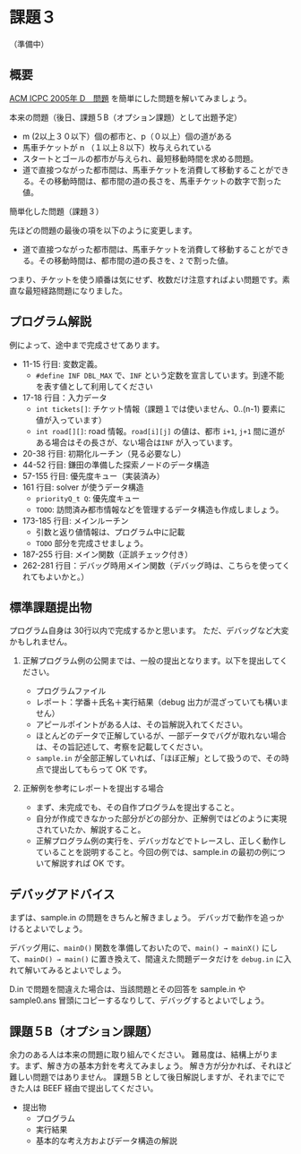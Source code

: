 
# 課題３

（準備中）

## 概要

[ACM ICPC 2005年 D　問題](https://icpc.iisf.or.jp/past-icpc/domestic2005/D/D_ja.html) を簡単にした問題を解いてみましょう。

本来の問題（後日、課題５B（オプション課題）として出題予定）

* m (2以上３０以下）個の都市と、p（０以上）個の道がある
* 馬車チケットが n （１以上８以下）枚与えられている
* スタートとゴールの都市が与えられ、最短移動時間を求める問題。
* 道で直接つながった都市間は、馬車チケットを消費して移動することができる。その移動時間は、都市間の道の長さを、馬車チケットの数字で割った値。

簡単化した問題（課題３）

先ほどの問題の最後の項を以下のように変更します。

* 道で直接つながった都市間は、馬車チケットを消費して移動することができる。その移動時間は、都市間の道の長さを、`2` で割った値。

つまり、チケットを使う順番は気にせず、枚数だけ注意すればよい問題です。素直な最短経路問題になりました。

## プログラム解説

例によって、途中まで完成させてあります。

* 11-15 行目: 変数定義。
  * `#define INF DBL_MAX` で、`INF` という定数を宣言しています。到達不能を表す値として利用してください
* 17-18 行目：入力データ
  * `int tickets[]`: チケット情報（課題１では使いません、0..(n-1) 要素に値が入っています）
  * `int road[][]`: road 情報。`road[i][j]` の値は、都市 `i+1`, `j+1` 間に道がある場合はその長さが、ない場合は`INF` が入っています。
* 20-38 行目: 初期化ルーチン（見る必要なし）
* 44-52 行目: 鎌田の準備した探索ノードのデータ構造
* 57-155 行目: 優先度キュー（実装済み） 
* 161 行目: solver が使うデータ構造
  * `priorityQ_t Q`: 優先度キュー
  * `TODO`: 訪問済み都市情報などを管理するデータ構造も作成しましょう。
* 173-185 行目: メインルーチン
  * 引数と返り値情報は、プログラム中に記載
  * `TODO` 部分を完成させましょう。
* 187-255 行目: メイン関数（正誤チェック付き）
* 262-281 行目：デバッグ時用メイン関数（デバッグ時は、こちらを使ってくれてもよいかと。）

## 標準課題提出物

プログラム自身は 30行以内で完成するかと思います。
ただ、デバッグなど大変かもしれません。

1. 正解プログラム例の公開までは、一般の提出となります。以下を提出してください。
    * プログラムファイル
    * レポート：学番＋氏名＋実行結果（debug 出力が混ざっていても構いません）
    * アピールポイントがある人は、その旨解説入れてください。
    * ほとんどのデータで正解しているが、一部データでバグが取れない場合は、その旨記述して、考察を記載してください。
    * `sample.in` が全部正解していれば、「ほぼ正解」として扱うので、その時点で提出してもらって OK です。

2. 正解例を参考にレポートを提出する場合
    * まず、未完成でも、その自作プログラムを提出すること。
    * 自分が作成できなかった部分がどの部分か、正解例ではどのように実現されていたか、解説すること。
    * 正解プログラム例の実行を、デバッガなどでトレースし、正しく動作していることを説明すること。今回の例では、sample.in の最初の例について解説すれば OK です。

## デバッグアドバイス

まずは、sample.in の問題をきちんと解きましょう。
デバッガで動作を追っかけるとよいでしょう。

デバッグ用に、`mainD()` 関数を準備しておいたので、`main() → mainX()` にして、`mainD() → main()` に置き換えて、間違えた問題データだけを `debug.in` に入れて解いてみるとよいでしょう。

D.in で問題を間違えた場合は、当該問題とその回答を sample.in や sample0.ans 冒頭にコピーするなりして、デバッグするとよいでしょう。


## 課題５B（オプション課題）

余力のある人は本来の問題に取り組んでください。
難易度は、結構上がります。まず、解き方の基本方針を考えてみましょう。
解き方が分かれば、それほど難しい問題ではありません。
課題５B として後日解説しますが、それまでにできた人は BEEF 経由で提出してください。

* 提出物
    * プログラム
    * 実行結果
    * 基本的な考え方およびデータ構造の解説
